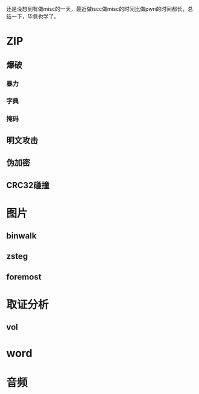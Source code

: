 还是没想到有做misc的一天，最近做iscc做misc的时间比做pwn的时间都长，总结一下，毕竟也学了。
# ZIP
## 爆破
### 暴力

### 字典 

### 掩码

## 明文攻击

## 伪加密

## CRC32碰撞

# 图片
## binwalk

## zsteg

## foremost

# 取证分析
## vol

# word

# 音频